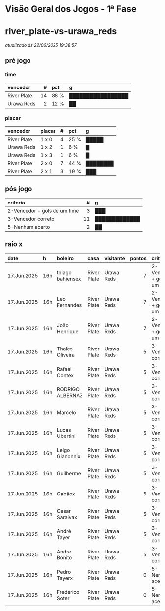 # Visão Geral dos Jogos - 1ª Fase

# river_plate-vs-urawa_reds

_atualizado às 22/06/2025 19:38:57_

## pré jogo

### time

| vencedor    |   # | pct   | g                 |
|:------------|----:|:------|:------------------|
| River Plate |  14 | 88 %  | █████████████████ |
| Urawa Reds  |   2 | 12 %  | ██                |

### placar

| vencedor    | placar   |   # | pct   | g        |
|:------------|:---------|----:|:------|:---------|
| River Plate | 1 x 0    |   4 | 25 %  | █████    |
| Urawa Reds  | 1 x 2    |   1 | 6 %   | █        |
| Urawa Reds  | 1 x 3    |   1 | 6 %   | █        |
| River Plate | 2 x 0    |   7 | 44 %  | ████████ |
| River Plate | 2 x 1    |   3 | 19 %  | ███      |

## pós jogo

| criterio                     |   # | g             |
|:-----------------------------|----:|:--------------|
| 2-Vencedor + gols de um time |   3 | ███           |
| 3-Vencedor correto           |  11 | █████████████ |
| 5-Nenhum acerto              |   2 | ██            |

## raio x

| date        | h   | boleiro          | casa        | visitante   |   pontos | criteiro                     | bol_placar   | bol_time    | real_placar   | real_time   |
|:------------|:----|:-----------------|:------------|:------------|---------:|:-----------------------------|:-------------|:------------|:--------------|:------------|
| 17.Jun.2025 | 16h | thiago bahiensex | River Plate | Urawa Reds  |        7 | 2-Vencedor + gols de um time | 2 x 1        | River Plate | 3 x 1         | River Plate |
| 17.Jun.2025 | 16h | Leo Fernandes    | River Plate | Urawa Reds  |        7 | 2-Vencedor + gols de um time | 2 x 1        | River Plate | 3 x 1         | River Plate |
| 17.Jun.2025 | 16h | João Henrique    | River Plate | Urawa Reds  |        7 | 2-Vencedor + gols de um time | 2 x 1        | River Plate | 3 x 1         | River Plate |
| 17.Jun.2025 | 16h | Thales Oliveira  | River Plate | Urawa Reds  |        5 | 3-Vencedor correto           | 1 x 0        | River Plate | 3 x 1         | River Plate |
| 17.Jun.2025 | 16h | Rafael Contex    | River Plate | Urawa Reds  |        5 | 3-Vencedor correto           | 2 x 0        | River Plate | 3 x 1         | River Plate |
| 17.Jun.2025 | 16h | RODRIGO ALBERNAZ | River Plate | Urawa Reds  |        5 | 3-Vencedor correto           | 2 x 0        | River Plate | 3 x 1         | River Plate |
| 17.Jun.2025 | 16h | Marcelo          | River Plate | Urawa Reds  |        5 | 3-Vencedor correto           | 2 x 0        | River Plate | 3 x 1         | River Plate |
| 17.Jun.2025 | 16h | Lucas Ubertini   | River Plate | Urawa Reds  |        5 | 3-Vencedor correto           | 2 x 0        | River Plate | 3 x 1         | River Plate |
| 17.Jun.2025 | 16h | Leigo Gianonnix  | River Plate | Urawa Reds  |        5 | 3-Vencedor correto           | 2 x 0        | River Plate | 3 x 1         | River Plate |
| 17.Jun.2025 | 16h | Guilherme        | River Plate | Urawa Reds  |        5 | 3-Vencedor correto           | 2 x 0        | River Plate | 3 x 1         | River Plate |
| 17.Jun.2025 | 16h | Gabãox           | River Plate | Urawa Reds  |        5 | 3-Vencedor correto           | 1 x 0        | River Plate | 3 x 1         | River Plate |
| 17.Jun.2025 | 16h | Cesar Saraivax   | River Plate | Urawa Reds  |        5 | 3-Vencedor correto           | 2 x 0        | River Plate | 3 x 1         | River Plate |
| 17.Jun.2025 | 16h | André Tayer      | River Plate | Urawa Reds  |        5 | 3-Vencedor correto           | 1 x 0        | River Plate | 3 x 1         | River Plate |
| 17.Jun.2025 | 16h | Andre Bonito     | River Plate | Urawa Reds  |        5 | 3-Vencedor correto           | 1 x 0        | River Plate | 3 x 1         | River Plate |
| 17.Jun.2025 | 16h | Pedro Tayerx     | River Plate | Urawa Reds  |        0 | 5-Nenhum acerto              | 1 x 3        | Urawa Reds  | 3 x 1         | River Plate |
| 17.Jun.2025 | 16h | Frederico Soter  | River Plate | Urawa Reds  |        0 | 5-Nenhum acerto              | 1 x 2        | Urawa Reds  | 3 x 1         | River Plate |